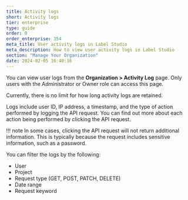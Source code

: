 ```yaml
---
title: Activity logs
short: Activity logs
tier: enterprise
type: guide
order: 0
order_enterprise: 354
meta_title: User activity logs in Label Studio
meta_description: How to view user activity logs in Label Studio
section: "Manage Your Organization"
date: 2024-02-05 16:40:16
---
```


You can view user logs from the **Organization > Activity Log** page. Only users with the Administrator or Owner role can access this page. 

Currently, there is no limit for how long activity logs are retained. 

Logs include user ID, IP address, a timestamp, and the type of action performed by logging the API request. You can find out more about each action being performed by clicking the API request. 

!!! note
    In some cases, clicking the API request will not return additional information. This is typically because the request includes sensitive information, such as a password. 

You can filter the logs by the following:

* User
* Project
* Request type (GET, POST, PATCH, DELETE)
* Date range
* Request keyword



